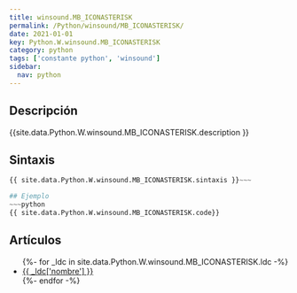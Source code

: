 ```yaml
---
title: winsound.MB_ICONASTERISK
permalink: /Python/winsound/MB_ICONASTERISK/
date: 2021-01-01
key: Python.W.winsound.MB_ICONASTERISK
category: python
tags: ['constante python', 'winsound']
sidebar: 
  nav: python
---
```


## Descripción
{{site.data.Python.W.winsound.MB_ICONASTERISK.description }}

## Sintaxis
~~~python
{{ site.data.Python.W.winsound.MB_ICONASTERISK.sintaxis }}~~~

## Ejemplo
~~~python
{{ site.data.Python.W.winsound.MB_ICONASTERISK.code}}
~~~

## Artículos
<ul>
{%- for _ldc in site.data.Python.W.winsound.MB_ICONASTERISK.ldc -%}
   <li>
       <a href="{{_ldc['url'] }}">{{ _ldc['nombre'] }}</a>
   </li>
{%- endfor -%}
</ul>
